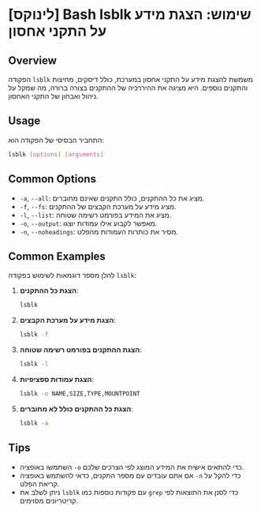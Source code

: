 # [לינוקס] Bash lsblk שימוש: הצגת מידע על התקני אחסון

## Overview
הפקודה `lsblk` משמשת להצגת מידע על התקני אחסון במערכת, כולל דיסקים, מחיצות והתקנים נוספים. היא מציגה את ההיררכיה של ההתקנים בצורה ברורה, מה שמקל על ניהול ואבחון של התקני האחסון.

## Usage
התחביר הבסיסי של הפקודה הוא:

```bash
lsblk [options] [arguments]
```

## Common Options
- `-a`, `--all`: מציג את כל ההתקנים, כולל התקנים שאינם מחוברים.
- `-f`, `--fs`: מציג מידע על מערכת הקבצים של ההתקנים.
- `-l`, `--list`: מציג את המידע בפורמט רשימה שטוחה.
- `-o`, `--output`: מאפשר לקבוע אילו עמודות יוצגו.
- `-n`, `--noheadings`: מסיר את כותרות העמודות מהפלט.

## Common Examples
להלן מספר דוגמאות לשימוש בפקודה `lsblk`:

1. **הצגת כל ההתקנים**:
   ```bash
   lsblk
   ```

2. **הצגת מידע על מערכת הקבצים**:
   ```bash
   lsblk -f
   ```

3. **הצגת ההתקנים בפורמט רשימה שטוחה**:
   ```bash
   lsblk -l
   ```

4. **הצגת עמודות ספציפיות**:
   ```bash
   lsblk -o NAME,SIZE,TYPE,MOUNTPOINT
   ```

5. **הצגת כל ההתקנים כולל לא מחוברים**:
   ```bash
   lsblk -a
   ```

## Tips
- השתמשו באופציה `-o` כדי להתאים אישית את המידע המוצג לפי הצרכים שלכם.
- אם אתם עובדים עם מספר התקנים, כדאי להשתמש באופציה `-n` כדי להקל על קריאת הפלט.
- ניתן לשלב את `lsblk` עם פקודות נוספות כמו `grep` כדי לסנן את התוצאות לפי קריטריונים מסוימים.